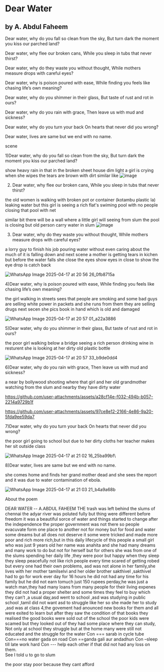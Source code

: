 # Dear Water
## by A. Abdul Faheem

Dear water, why do you fall so clean from the sky,
But turn dark the moment you kiss our parched land?

Dear water, why flee our broken cans,
While you sleep in tubs that never thirst?

Dear water, why do they waste you without thought,
While mothers measure drops with careful eyes?

Dear water, why is poison poured with ease,
While finding you feels like chasing life’s own meaning?

Dear water, why do you shimmer in their glass,
But taste of rust and rot in ours?

Dear water, why do you rain with grace,
Then leave us with mud and sickness?

Dear water, why do you turn your back
On hearts that never did you wrong?

Dear water, lives are same but we end with no name.

scene

1)Dear water, why do you fall so clean from the sky,
But turn dark the moment you kiss our parched land?

show heavy rain in that in the broken sheet house dim light a girl is crying when she wipes the tears are brown with dirt
similar like 
![image](https://github.com/user-attachments/assets/ef7fc943-81b8-479b-98a0-6ce237958ae7)


2) Dear water, why flee our broken cans,
While you sleep in tubs that never thirst?

the old women is walking with broken pot or container (kotambu plastic la) leaking water but this girl is seeing a rich flat's swiming pool with no people closing that pool with net

similar bit there will be a wall where a little girl will seeing from slum the pool is closing but old person carry water in slum
![image](https://github.com/user-attachments/assets/b193775f-d3e2-439f-821f-2d1ac6e53fc5)


3) Dear water, why do they waste you without thought,
While mothers measure drops with careful eyes?

a lorry guy to finish his job pouring water without even caring about the much of it is falling down and next scene a mother is getting tears in kichen but before the water falls she close the eyes show eyes in close to show the eye drop is catch back

![WhatsApp Image 2025-04-17 at 20 56 26_0fb8715a](https://github.com/user-attachments/assets/4d3b4df8-933b-4efe-beac-af02d3407045)


4)Dear water, why is poison poured with ease,
While finding you feels like chasing life’s own meaning?

the girl walking in streets sees that people are smoking and some bad guys are selling white power in packets and she runs from them they are selling drugs 
next secen she pics book in hand which is old and damaged

![WhatsApp Image 2025-04-17 at 20 57 01_a22a3886](https://github.com/user-attachments/assets/f622ef55-28c9-460f-8717-3d71f2294e45)


5)Dear water, why do you shimmer in their glass,
But taste of rust and rot in ours?

the poor girl walking below a bridge seeing a rich person drinking wine in resturent she is looking at her dirty old plastic bottle

![WhatsApp Image 2025-04-17 at 20 57 33_b9de0dd4](https://github.com/user-attachments/assets/27b0cd9a-d2f7-489f-a7d6-571b519d7957)

6)Dear water, why do you rain with grace,
Then leave us with mud and sickness?

a near by bollywood shooting where that girl and her old grandmother watching from the slum and nearby they have dirty water

https://github.com/user-attachments/assets/a28cf14e-f032-494b-b057-2214a9729b1f

https://github.com/user-attachments/assets/97ce8e12-2166-4e86-9a20-5fda9ee59da7

7)Dear water, why do you turn your back
On hearts that never did you wrong?

the poor girl going to school but due to her dirty cloths her teacher makes her sit outside class

![WhatsApp Image 2025-04-17 at 21 02 16_25ba99bf](https://github.com/user-attachments/assets/b00d0ce8-f949-4500-95fa-dea8a652c901)\

8)Dear water, lives are same but we end with no name.

she comes home and finds her grand mother dead and she sees the report and it was due to water contamination of ebola.

![WhatsApp Image 2025-04-17 at 21 03 21_b4a9a68b](https://github.com/user-attachments/assets/454aaafe-daad-452b-bf6f-a4ce70ea175f)

About the poem

DEAR WATER
--   A.ABDUL FAHEEM
THE trash was left behind the slums of chennai the adyar river was poluted fully but thing were different before freedom
 it was a beautiful sorce of water and things started to change after the independence the proper government was not there so people evacuvate form one place to another not for money but for food and water
some dreams but all does not deserve it some were tricked and made more poor and rich more rich,but in this daily lifecycle of this people a small girl who was just 9 years old her name was anahita and she had many dreams and many work to do but not for herself but for others she was from one of the slums spending her daily life ,they were poor but happy when they sleep they sleep peacefully not like rich people every time scared of getting robed but every one had their own problems, asd was not alone in her family,she lives with her mother tamilselvi and her older brother sakthivel ,sakthivel had to go for work ever day for 16 hours he did not had any time for his family but he did not earn tomuch just 150 rupees perday,he was just a watch man,they had many loans from many people for their living expenes they did not had a proper shelter and some times they feel to buy which they can’t ,a usual day,asd went to school ,asd was studying in public school ,tamil did not want asd to struggle like her so she made her to study ,asd was at class 4,the govement had anounced new books for them and all were exited to learn but after they saw the condition of that books they realised the good books were sold out of the school the poor kids were scamed but they looked out of they had some place where they can study,
Not only at school they struggle but at the home many were still not educated and the struggle for the water
Con === sarab in cycle tube
Con===no water gada on road
Con ==ganda gali aur andadhun
Con –sleep till late work hard 
Con --- help each  other if that did not had any loss on them.  
See I told u to go to slum

the poor stay poor because they cant afford
